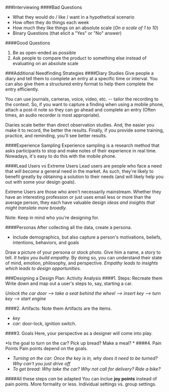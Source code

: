 ###Interviewing
####Bad Questions
*	What they would do / like / want in a hypothetical scenario
*	How often they do things each week 
*	How much they like things on an absolute scale (*On a scale of 1 to 10*)
*	Binary Questions (that elicit a "Yes" or "No" answer)

####Good Questions
1. Be as open-ended as possible
2. Ask people to compare the product to something else instead of evaluating on an absolute scale

###Additional Needfinding Strategies
####Diary Studies
Give people a diary and tell them to complete an entry at a specific time or interval. You can also give them a structured entry format to help them complete the entry efficiently. 

You can use journals, cameras, voice, video, etc. -- tailor the recording to the context. So, if you want to capture a finding when using a mobile phone, attach a post-it note so they can go ahead and complete an entry (Often times, an audio recorder is most appropriate). 

Diaries scale better than direct observation studies. And, the easier you make it to record, the better the results. Finally, if you provide some training, practice, and reminding, you'll see better results.

####Experience Sampling
Experience sampling is a research method that asks participants to stop and make notes of their experience in real time. Nowadays, it's easy to do this with the mobile phone.

####Lead Users vs Extreme Users
Lead users are people who face a need that *will become* a general need in the market. As such, they're likely to benefit greatly by obtaining a solution to their needs (and will likely help you out with some your design goals).

Extreme Users are those who aren't necessarily mainstream. Whether they have an interesting profession or just uses email less or more than the average person, they each have valuable design *ideas and insights that might translate more broadly.*

Note:  Keep in mind who you're designing for.

####Personas
After collecting all the data, create a persona.

* Include demographics, but also capture a person's motivations, beliefs, intentions, behaviors, and goals

Draw a picture of your persona or stock photo. Give him a name, a story to tell. *It helps you build empathy.* By doing so, you can understand their state of mind, emotion, philosophy, and perspective. *Empathy leads to insights which leads to design opportunities.*

###Designing a Design Plan: Activity Analysis
####1. Steps:  Recreate them
Write down and map out a user's steps to, say, starting a car. 

*Unlock the car door --> take a seat behind the wheel --> insert key --> turn key --> start engine* 

####2. Artifacts:  Note them
Artifacts are the items.

* *key*
* *car*:  door-lock, ignition switch.	

####3. Goals
Here, your perspective as a designer will come into play.

*Is the goal to turn on the car? Pick up bread? Make a meal?
*
####4. Pain Points
Pain points depend on the goals.

* *Turning on the car: Once the key is in, why does it need to be turned? Why can't you just drive off*
* *To get bread: Why take the car? Why not call for delivery? Ride a bike?*

####All these steps *can* be adapted
You can inclue **joy points** instead of pain points. More formality or less. Individual settings vs. group settings. 